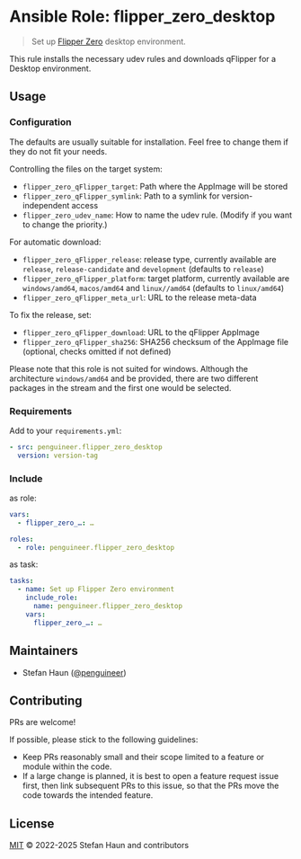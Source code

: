 # Ansible Role: flipper_zero_desktop

> Set up [Flipper Zero](https://flipperzero.one/) desktop environment.

This rule installs the necessary udev rules and downloads qFlipper for
a Desktop environment.

## Usage


### Configuration

The defaults are usually suitable for installation. Feel free to change them if they do not fit your needs.


Controlling the files on the target system:

* `flipper_zero_qFlipper_target`: Path where the AppImage will be stored
* `flipper_zero_qFlipper_symlink`: Path to a symlink for version-independent access
* `flipper_zero_udev_name`: How to name the udev rule. (Modify if you want to change the priority.)


For automatic download:

* `flipper_zero_qFlipper_release`: release type, currently available are `release`, `release-candidate` and `development` (defaults to `release`)
* `flipper_zero_qFlipper_platform`: target platform, currently available are `windows/amd64`, `macos/amd64` and `linux//amd64` (defaults to `linux/amd64`)
* `flipper_zero_qFlipper_meta_url`: URL to the release meta-data


To fix the release, set:

* `flipper_zero_qFlipper_download`: URL to the qFlipper AppImage
* `flipper_zero_qFlipper_sha256`: SHA256 checksum of the AppImage file (optional, checks omitted if not defined)


Please note that this role is not suited for windows. Although the architecture `windows/amd64` and be provided, there are two different packages in the stream and the first one would be selected.


### Requirements

Add to your `requirements.yml`:
```yml
- src: penguineer.flipper_zero_desktop
  version: version-tag
```

### Include

as role:

```yaml
vars:
  - flipper_zero_…: …

roles:
  - role: penguineer.flipper_zero_desktop
```

as task:

```yaml
tasks:
  - name: Set up Flipper Zero environment
    include_role:
      name: penguineer.flipper_zero_desktop
    vars:
      flipper_zero_…: …
```


## Maintainers

* Stefan Haun ([@penguineer](https://github.com/penguineer))


## Contributing

PRs are welcome!

If possible, please stick to the following guidelines:

* Keep PRs reasonably small and their scope limited to a feature or module within the code.
* If a large change is planned, it is best to open a feature request issue first, then link subsequent PRs to this issue, so that the PRs move the code towards the intended feature.


## License

[MIT](LICENSE.txt) © 2022-2025 Stefan Haun and contributors
